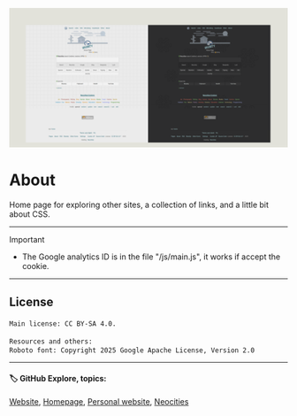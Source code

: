 ![banner](/img/github-banner-settings.png)  
  
# About

Home page for exploring other sites, a collection of links, and a little bit about CSS.
  
---
   
> [!IMPORTANT]
> - The Google analytics ID is in the file "/js/main.js", it works if accept the cookie.  
  
---
  
## License  
```
Main license: CC BY-SA 4.0.

Resources and others:
Roboto font: Copyright 2025 Google Apache License, Version 2.0
```

---
   
#### 🏷️ GitHub Explore, topics:  
[Website](https://github.com/topics/website),
[Homepage](https://github.com/topics/homepage),
[Personal website](https://github.com/topics/personal-website),
[Neocities](https://github.com/topics/neocities)


